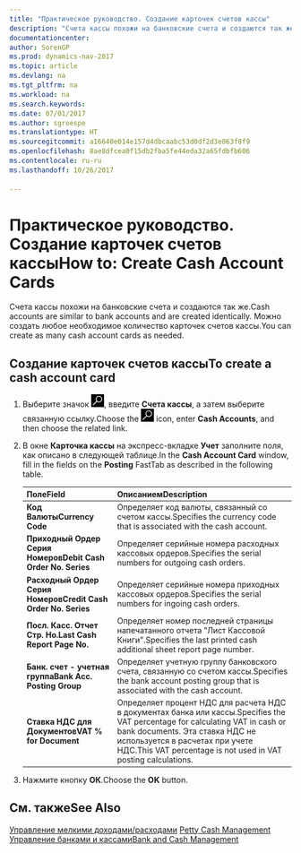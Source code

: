 ```yaml
---
title: "Практическое руководство. Создание карточек счетов кассы"
description: "Счета кассы похожи на банковские счета и создаются так же. Можно создать любое необходимое количество карточек счетов кассы."
documentationcenter: 
author: SorenGP
ms.prod: dynamics-nav-2017
ms.topic: article
ms.devlang: na
ms.tgt_pltfrm: na
ms.workload: na
ms.search.keywords: 
ms.date: 07/01/2017
ms.author: sgroespe
ms.translationtype: HT
ms.sourcegitcommit: a16640e014e157d4dbcaabc53d0df2d3e063f8f9
ms.openlocfilehash: 8ae8dfcea0f15db2fba5fe44eda32a65fdbfb606
ms.contentlocale: ru-ru
ms.lasthandoff: 10/26/2017

---
```

# <a name="how-to-create-cash-account-cards"></a><span data-ttu-id="9daf7-104">Практическое руководство. Создание карточек счетов кассы</span><span class="sxs-lookup"><span data-stu-id="9daf7-104">How to: Create Cash Account Cards</span></span>
<span data-ttu-id="9daf7-105">Счета кассы похожи на банковские счета и создаются так же.</span><span class="sxs-lookup"><span data-stu-id="9daf7-105">Cash accounts are similar to bank accounts and are created identically.</span></span> <span data-ttu-id="9daf7-106">Можно создать любое необходимое количество карточек счетов кассы.</span><span class="sxs-lookup"><span data-stu-id="9daf7-106">You can create as many cash account cards as needed.</span></span>  

## <a name="to-create-a-cash-account-card"></a><span data-ttu-id="9daf7-107">Создание карточек счетов кассы</span><span class="sxs-lookup"><span data-stu-id="9daf7-107">To create a cash account card</span></span>  

1.  <span data-ttu-id="9daf7-108">Выберите значок ![Поиск страницы или отчета](../../media/ui-search/search_small.png "Значок поиска страницы или отчета"), введите **Счета кассы**, а затем выберите связанную ссылку.</span><span class="sxs-lookup"><span data-stu-id="9daf7-108">Choose the ![Search for Page or Report](../../media/ui-search/search_small.png "Search for Page or Report icon") icon, enter **Cash Accounts**, and then choose the related link.</span></span>  
2.  <span data-ttu-id="9daf7-109">В окне **Карточка кассы** на экспресс-вкладке **Учет** заполните поля, как описано в следующей таблице.</span><span class="sxs-lookup"><span data-stu-id="9daf7-109">In the **Cash Account Card** window, fill in the fields on the **Posting** FastTab as described in the following table.</span></span>  

    |<span data-ttu-id="9daf7-110">Поле</span><span class="sxs-lookup"><span data-stu-id="9daf7-110">Field</span></span>|<span data-ttu-id="9daf7-111">Описанием</span><span class="sxs-lookup"><span data-stu-id="9daf7-111">Description</span></span>|  
    |---------------------------------|---------------------------------------|  
    |<span data-ttu-id="9daf7-112">**Код Валюты**</span><span class="sxs-lookup"><span data-stu-id="9daf7-112">**Currency Code**</span></span>|<span data-ttu-id="9daf7-113">Определяет код валюты, связанный со счетом кассы.</span><span class="sxs-lookup"><span data-stu-id="9daf7-113">Specifies the currency code that is associated with the cash account.</span></span>|  
    |<span data-ttu-id="9daf7-114">**Приходный Ордер Серия Номеров**</span><span class="sxs-lookup"><span data-stu-id="9daf7-114">**Debit Cash Order No. Series**</span></span>|<span data-ttu-id="9daf7-115">Определяет серийные номера расходных кассовых ордеров.</span><span class="sxs-lookup"><span data-stu-id="9daf7-115">Specifies the serial numbers for outgoing cash orders.</span></span>|  
    |<span data-ttu-id="9daf7-116">**Расходный Ордер Серия Номеров**</span><span class="sxs-lookup"><span data-stu-id="9daf7-116">**Credit Cash Order No. Series**</span></span>|<span data-ttu-id="9daf7-117">Определяет серийные номера приходных кассовых ордеров.</span><span class="sxs-lookup"><span data-stu-id="9daf7-117">Specifies the serial numbers for ingoing cash orders.</span></span>|  
    |<span data-ttu-id="9daf7-118">**Посл. Касс. Отчет Стр. Но.**</span><span class="sxs-lookup"><span data-stu-id="9daf7-118">**Last Cash Report Page No.**</span></span>|<span data-ttu-id="9daf7-119">Определяет номер последней страницы напечатанного отчета "Лист Кассовой Книги".</span><span class="sxs-lookup"><span data-stu-id="9daf7-119">Specifies the last printed cash additional sheet report page number.</span></span>|  
    |<span data-ttu-id="9daf7-120">**Банк. счет - учетная группа**</span><span class="sxs-lookup"><span data-stu-id="9daf7-120">**Bank Acc. Posting Group**</span></span>|<span data-ttu-id="9daf7-121">Определяет учетную группу банковского счета, связанную со счетом кассы.</span><span class="sxs-lookup"><span data-stu-id="9daf7-121">Specifies the bank account posting group that is associated with the cash account.</span></span>|  
    |<span data-ttu-id="9daf7-122">**Ставка НДС для Документов**</span><span class="sxs-lookup"><span data-stu-id="9daf7-122">**VAT % for Document**</span></span>|<span data-ttu-id="9daf7-123">Определяет процент НДС для расчета НДС в документах банка или кассы.</span><span class="sxs-lookup"><span data-stu-id="9daf7-123">Specifies the VAT percentage for calculating VAT in cash or bank documents.</span></span> <span data-ttu-id="9daf7-124">Эта ставка НДС не используется в расчетах при учете НДС.</span><span class="sxs-lookup"><span data-stu-id="9daf7-124">This VAT percentage is not used in VAT posting calculations.</span></span>|  

3.  <span data-ttu-id="9daf7-125">Нажмите кнопку **ОК**.</span><span class="sxs-lookup"><span data-stu-id="9daf7-125">Choose the **OK** button.</span></span>  

## <a name="see-also"></a><span data-ttu-id="9daf7-126">См. также</span><span class="sxs-lookup"><span data-stu-id="9daf7-126">See Also</span></span>  
 <span data-ttu-id="9daf7-127">[Управление мелкими доходами/расходами](petty-cash-management.md) </span><span class="sxs-lookup"><span data-stu-id="9daf7-127">[Petty Cash Management](petty-cash-management.md) </span></span>  
 [<span data-ttu-id="9daf7-128">Управление банками и кассами</span><span class="sxs-lookup"><span data-stu-id="9daf7-128">Bank and Cash Management</span></span>](bank-and-cash-management.md)

